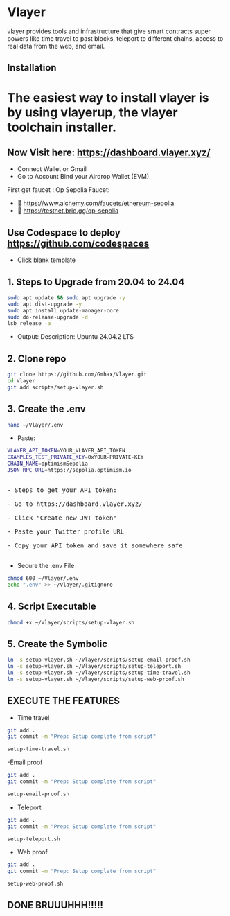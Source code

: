 # Vlayer
vlayer provides tools and infrastructure that give smart contracts super powers like time travel to past blocks, teleport to different chains, access to real data from the web, and email.


## Installation
# The easiest way to install vlayer is by using vlayerup, the vlayer toolchain installer.


## Now Visit here: https://dashboard.vlayer.xyz/
- Connect Wallet or Gmail
- Go to Account Bind your Airdrop Wallet (EVM)

First get faucet :  Op Sepolia Faucet:
-   🔗  https://www.alchemy.com/faucets/ethereum-sepolia
-   🔗   https://testnet.brid.gg/op-sepolia

## Use Codespace to deploy https://github.com/codespaces
- Click blank template 

## 1. Steps to Upgrade from 20.04 to 24.04
```bash
sudo apt update && sudo apt upgrade -y
sudo apt dist-upgrade -y
sudo apt install update-manager-core
sudo do-release-upgrade -d
lsb_release -a
```
- Output: Description: Ubuntu 24.04.2 LTS

## 2. Clone repo
```bash
git clone https://github.com/Gmhax/Vlayer.git 
cd Vlayer
git add scripts/setup-vlayer.sh
```

## 3. Create the .env
```bash
nano ~/Vlayer/.env
```
- Paste: 
```bash
VLAYER_API_TOKEN=YOUR_VLAYER_API_TOKEN
EXAMPLES_TEST_PRIVATE_KEY=0xYOUR-PRIVATE-KEY
CHAIN_NAME=optimismSepolia
JSON_RPC_URL=https://sepolia.optimism.io
```
<pre> 
- Steps to get your API token:

- Go to https://dashboard.vlayer.xyz/

- Click "Create new JWT token"

- Paste your Twitter profile URL

- Copy your API token and save it somewhere safe 
 </pre>

- Secure the .env File
```bash
chmod 600 ~/Vlayer/.env
echo ".env" >> ~/Vlayer/.gitignore
```


## 4. Script Executable
```bash
chmod +x ~/Vlayer/scripts/setup-vlayer.sh
```

## 5. Create the Symbolic 
```bash
ln -s setup-vlayer.sh ~/Vlayer/scripts/setup-email-proof.sh
ln -s setup-vlayer.sh ~/Vlayer/scripts/setup-teleport.sh
ln -s setup-vlayer.sh ~/Vlayer/scripts/setup-time-travel.sh
ln -s setup-vlayer.sh ~/Vlayer/scripts/setup-web-proof.sh
```


## EXECUTE THE FEATURES

- Time travel
```bash
git add .
git commit -m "Prep: Setup complete from script"
```
```bash
setup-time-travel.sh
```

-Email proof
```bash
git add .
git commit -m "Prep: Setup complete from script"
```
```bash
setup-email-proof.sh
```

- Teleport 
```bash
git add .
git commit -m "Prep: Setup complete from script"
```
```bash
setup-teleport.sh
```
- Web proof
```bash
git add .
git commit -m "Prep: Setup complete from script"
```
```bash
setup-web-proof.sh
```



## DONE BRUUUHHH!!!!!













